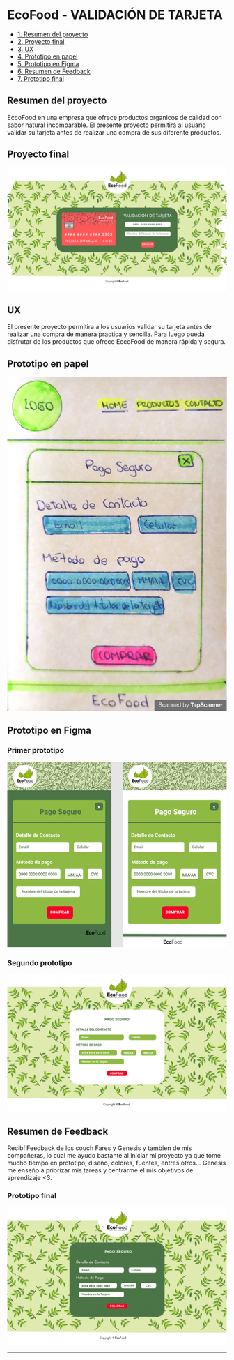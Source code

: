 # EcoFood - VALIDACIÓN DE TARJETA

* [1. Resumen del proyecto](#1-resumen-del-proyecto)
* [2. Proyecto final](#2-proyecto-final)
* [3. UX](#3-ux)
* [4. Prototipo en papel](#4-prototipo-en-papel)
* [5. Prototipo en Figma](#5-prototipo-en-Figma)
* [6. Resumen de Feedback](#6-resumen-de-feedback)
* [7. Prototipo final](#7-prototipo-final)


## Resumen del proyecto

EccoFood en una empresa que ofrece productos organicos de calidad con sabor natural incomparable.
El presente proyecto permitira al usuario validar su tarjeta antes de realizar una compra de sus diferente productos.

## Proyecto final

![alt text](src/img/Proyecto_EcoFood.png)

## UX

   El presente proyecto permitira a los usuarios validar su tarjeta antes de realizar una compra de manera practica y sencilla. Para luego pueda disfrutar de los productos que ofrece EccoFood de manera rápida y segura.

## Prototipo en papel

   ![alt text](src/img/Prototipo_papel.jpg)

## Prototipo en Figma

### Primer prototipo
![alt text](src/img/Card_validation1.png)

### Segundo prototipo
![alt text](src/img/MacBook1.png)


## Resumen de Feedback

   Recibí Feedback de los couch Fares y Genesis y tambien de mis compañeras, lo cual me ayudo bastante al iniciar mi proyecto ya que tome mucho tiempo en prototipo, diseño, colores, fuentes, entres otros...
   Genesis me enseño a priorizar mis tareas y centrarme el mis objetivos de aprendizaje <3.

### Prototipo final

![alt text](src/img/MacBook2.png)

***